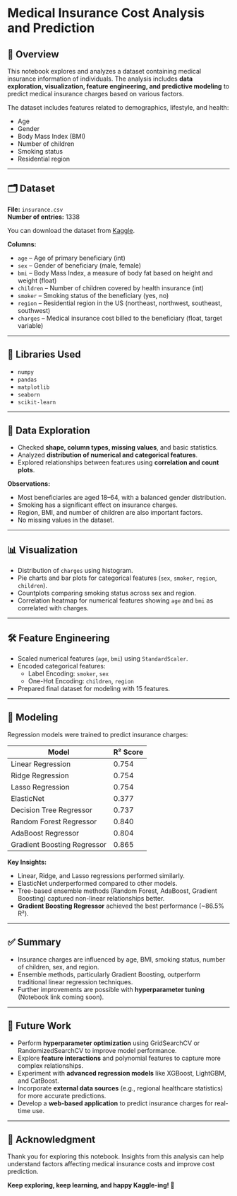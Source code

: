 # Medical Insurance Cost Analysis and Prediction

## 📄 Overview
This notebook explores and analyzes a dataset containing medical insurance information of individuals. The analysis includes **data exploration, visualization, feature engineering, and predictive modeling** to predict medical insurance charges based on various factors.

The dataset includes features related to demographics, lifestyle, and health:

- Age  
- Gender  
- Body Mass Index (BMI)  
- Number of children  
- Smoking status  
- Residential region  

---

## 🗂 Dataset

**File:** `insurance.csv`  
**Number of entries:** 1338  

You can download the dataset from [Kaggle](https://www.kaggle.com/datasets/mosapabdelghany/medical-insurance-cost-dataset).  

**Columns:**

- `age` – Age of primary beneficiary (int)  
- `sex` – Gender of beneficiary (male, female)  
- `bmi` – Body Mass Index, a measure of body fat based on height and weight (float)  
- `children` – Number of children covered by health insurance (int)  
- `smoker` – Smoking status of the beneficiary (yes, no)  
- `region` – Residential region in the US (northeast, northwest, southeast, southwest)  
- `charges` – Medical insurance cost billed to the beneficiary (float, target variable)  

---

## 🧰 Libraries Used

- `numpy`  
- `pandas`  
- `matplotlib`  
- `seaborn`  
- `scikit-learn`  

---

## 🔎 Data Exploration

- Checked **shape, column types, missing values**, and basic statistics.  
- Analyzed **distribution of numerical and categorical features**.  
- Explored relationships between features using **correlation and count plots**.  

**Observations:**

- Most beneficiaries are aged 18–64, with a balanced gender distribution.  
- Smoking has a significant effect on insurance charges.  
- Region, BMI, and number of children are also important factors.  
- No missing values in the dataset.  

---

## 📊 Visualization

- Distribution of `charges` using histogram.  
- Pie charts and bar plots for categorical features (`sex`, `smoker`, `region`, `children`).  
- Countplots comparing smoking status across sex and region.  
- Correlation heatmap for numerical features showing `age` and `bmi` as correlated with charges.  

---

## 🛠 Feature Engineering

- Scaled numerical features (`age`, `bmi`) using `StandardScaler`.  
- Encoded categorical features:
  - Label Encoding: `smoker`, `sex`  
  - One-Hot Encoding: `children`, `region`  
- Prepared final dataset for modeling with 15 features.  

---

## 🤖 Modeling

Regression models were trained to predict insurance charges:

| Model | R² Score |
|-------|-----------|
| Linear Regression | 0.754 |
| Ridge Regression | 0.754 |
| Lasso Regression | 0.754 |
| ElasticNet | 0.377 |
| Decision Tree Regressor | 0.737 |
| Random Forest Regressor | 0.840 |
| AdaBoost Regressor | 0.804 |
| Gradient Boosting Regressor | 0.865 |

**Key Insights:**

- Linear, Ridge, and Lasso regressions performed similarly.  
- ElasticNet underperformed compared to other models.  
- Tree-based ensemble methods (Random Forest, AdaBoost, Gradient Boosting) captured non-linear relationships better.  
- **Gradient Boosting Regressor** achieved the best performance (~86.5% R²).  

---

## ✅ Summary

- Insurance charges are influenced by age, BMI, smoking status, number of children, sex, and region.  
- Ensemble methods, particularly Gradient Boosting, outperform traditional linear regression techniques.  
- Further improvements are possible with **hyperparameter tuning** (Notebook link coming soon).  

---

## 🔮 Future Work

- Perform **hyperparameter optimization** using GridSearchCV or RandomizedSearchCV to improve model performance.  
- Explore **feature interactions** and polynomial features to capture more complex relationships.  
- Experiment with **advanced regression models** like XGBoost, LightGBM, and CatBoost.  
- Incorporate **external data sources** (e.g., regional healthcare statistics) for more accurate predictions.  
- Develop a **web-based application** to predict insurance charges for real-time use.  

---

## 🙏 Acknowledgment

Thank you for exploring this notebook. Insights from this analysis can help understand factors affecting medical insurance costs and improve cost prediction.  

**Keep exploring, keep learning, and happy Kaggle-ing! 🚀**
